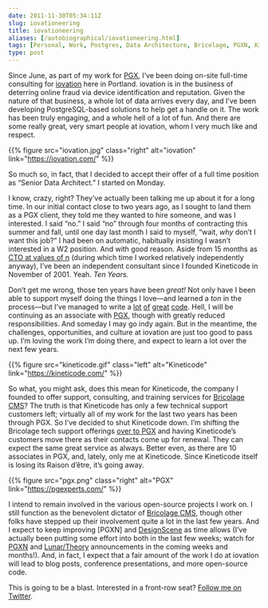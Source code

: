 ```yaml
--- 
date: 2011-11-30T05:34:11Z
slug: iovationeering
title: iovationeering
aliases: [/autobiographical/iovationeering.html]
tags: [Personal, Work, Postgres, Data Architecture, Bricolage, PGXN, Kineticode, PostgreSQL Experts]
type: post
---
```


Since June, as part of my work for [PGX], I’ve been doing on-site full-time
consulting for [iovation] here in Portland. iovation is in the business of
deterring online fraud via device identification and reputation. Given the
nature of that business, a whole lot of data arrives every day, and I’ve been
developing PostgreSQL-based solutions to help get a handle on it. The work has
been truly engaging, and a whole hell of a lot of fun. And there are some really
great, very smart people at iovation, whom I very much like and respect.

{{% figure src="iovation.jpg" class="right" alt="iovation" link="https://iovation.com/" %}}

So much so, in fact, that I decided to accept their offer of a full time
position as “Senior Data Architect.” I started on Monday.

I know, crazy, right? They’ve actually been talking me up about it for a long
time. In our initial contact close to two years ago, as I sought to land them as
a PGX client, they told me they wanted to hire someone, and was I interested. I
said “no.” I said “no” through four months of contracting this summer and fall,
until one day last month I said to myself, “wait, *why* don’t I want this job?”
I had been on automatic, habitually insisting I wasn’t interested in a W2
position. And with good reason. Aside from 15 months as [CTO at values of n]
(during which time I worked relatively independently anyway), I’ve been an
independent consultant since I founded Kineticode in November of 2001. Yeah.
*Ten Years.*

Don’t get me wrong, those ten years have been *great!* Not only have I been able
to support myself doing the things I love—and learned a *ton* in the process—but
I’ve managed to write a [lot][] [of][] [great][] [code]. Hell, I will be
continuing as an associate with [PGX], though with greatly reduced
responsibilities. And someday I may go indy again. But in the meantime, the
challenges, opportunities, and culture at iovation are just too good to pass up.
I’m loving the work I’m doing there, and expect to learn a lot over the next few
years.

{{% figure src="kineticode.gif" class="left" alt="Kineticode" link="https://kineticode.com/" %}}

So what, you might ask, does this mean for Kineticode, the company I founded to
offer support, consulting, and training services for [Bricolage CMS]? The truth
is that Kineticode has only a few technical support customers left; virtually
all of my work for the last two years has been through PGX. So I’ve decided to
shut Kineticode down. I’m shifting the Bricolage tech support offerings [over to
PGX] and having Kineticode’s customers move there as their contacts come up for
renewal. They can expect the same great service as always. Better even, as there
are 10 associates in PGX, and, lately, only me at Kineticode. Since Kineticode
itself is losing its Raison d’être, it’s going away.

{{% figure src="pgx.png" class="right" alt="PGX" link="https://pgexperts.com/" %}}

I intend to remain involved in the various open-source projects I work on. I
still function as the benevolent dictator of [Bricolage CMS], though other folks
have stepped up their involvement quite a lot in the last few years. And I
expect to keep improving [PGXN] and [DesignScene] as time allows (I’ve actually
been putting some effort into both in the last few weeks; watch for [PGXN][1]
and [Lunar/Theory] announcements in the coming weeks and months!). And, in fact,
I expect that a fair amount of the work I do at iovation will lead to blog
posts, conference presentations, and more open-source code.

This is going to be a blast. Interested in a front-row seat? [Follow me on
Twitter].

  [PGX]: http://pgexperts.com/
  [iovation]: https://iovation.com/
  [CTO at values of n]: /autobiographical/im_back.html
  [lot]: https://github.com/theory/repositories
  [of]: https://github.com/bricoleurs/repositories
  [great]: https://github.com/pgxn/repositories
  [code]: https://github.com/pgexperts/repositories
  [Bricolage CMS]: http://bricolagecms.org/
  [over to PGX]: http://pgexperts.com/bricolage.html
    "Bricolage Technical Support from PGX"
  [DesignScene]: http://www.designsceneapp.com/
  [1]: http://blog.pgxn.org/ "PGXN Blog"
  [Lunar/Theory]: http://blog.lunar-theory.com/ "Lunar/Theory Blog"
  [Follow me on Twitter]: https://twitter.com/theory/
